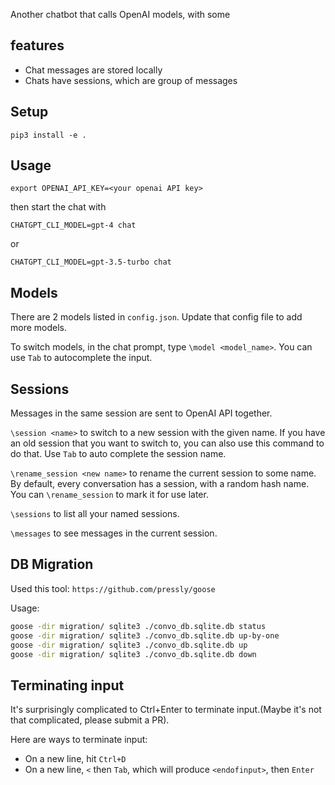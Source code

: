 Another chatbot that calls OpenAI models, with some

## features

- Chat messages are stored locally
- Chats have sessions, which are group of messages

## Setup
```
pip3 install -e .
```

## Usage

```
export OPENAI_API_KEY=<your openai API key>
```

then start the chat with

```
CHATGPT_CLI_MODEL=gpt-4 chat
```

or

```
CHATGPT_CLI_MODEL=gpt-3.5-turbo chat
```

## Models


There are 2 models listed in `config.json`. Update that config file to add more models.


To switch models, in the chat prompt, type `\model <model_name>`. You can use `Tab` to autocomplete the input.


## Sessions

Messages in the same session are sent to OpenAI API together.

`\session <name>` to switch to a new session with the given name. If you have an old session that you want to switch to, you can also use this command to do that. Use `Tab` to auto complete the session name.

`\rename_session <new name>` to rename the current session to some name. By default, every conversation has a session, with a random hash name. You can `\rename_session` to mark it for use later.

`\sessions` to list all your named sessions.

`\messages` to see messages in the current session.

## DB Migration

Used this tool: `https://github.com/pressly/goose`

Usage:

```bash
goose -dir migration/ sqlite3 ./convo_db.sqlite.db status
goose -dir migration/ sqlite3 ./convo_db.sqlite.db up-by-one
goose -dir migration/ sqlite3 ./convo_db.sqlite.db up
goose -dir migration/ sqlite3 ./convo_db.sqlite.db down
```


## Terminating input

It's surprisingly complicated to Ctrl+Enter to terminate input.(Maybe it's not that complicated, please submit a PR).

Here are ways to terminate input:

- On a new line, hit `Ctrl+D`
- On a new line, `<` then `Tab`, which will produce `<endofinput>`, then `Enter`
